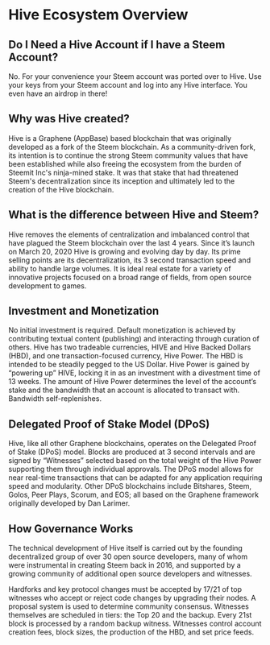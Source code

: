 # Hive Ecosystem Overview

## Do I Need a Hive Account if I have a Steem Account?
No. For your convenience your Steem account was ported over to Hive. Use your keys from your Steem account and log into any Hive interface. You even have an airdrop in there!

## Why was Hive created?
Hive is a Graphene (AppBase) based blockchain that was originally developed as a fork of the Steem blockchain. As a community-driven fork, its intention is to continue the strong Steem community values that have been established while also freeing the ecosystem from the burden of Steemit Inc's ninja-mined stake. It was that stake that had threatened Steem's decentralization since its inception and ultimately led to the creation of the Hive blockchain.

## What is the difference between Hive and Steem?
Hive removes the elements of centralization and imbalanced control that have plagued the Steem blockchain over the last 4 years. Since it’s launch on March 20, 2020 Hive is growing and evolving day by day. Its prime selling points are its decentralization, its 3 second transaction speed and ability to handle large volumes. It is ideal real estate for a variety of innovative projects focused on a broad range of fields, from open source development to games.

## Investment and Monetization
No initial investment is required. Default monetization is achieved by contributing textual content (publishing) and interacting through curation of others. Hive has two tradeable currencies, HIVE and Hive Backed Dollars (HBD), and one transaction-focused currency, Hive Power. The HBD is intended to be steadily pegged to the US Dollar. Hive Power is gained by “powering up” HIVE, locking it in as an investment with a divestment time of 13 weeks. The amount of Hive Power determines the level of the account’s stake and the bandwidth that an account is allocated to transact with. Bandwidth self-replenishes.

## Delegated Proof of Stake Model (DPoS)
Hive, like all other Graphene blockchains, operates on the Delegated Proof of Stake (DPoS) model. Blocks are produced at 3 second intervals and are signed by “Witnesses” selected based on the total weight of the Hive Power supporting them through individual approvals. The DPoS model allows for near real-time transactions that can be adapted for any application requiring speed and modularity. Other DPoS blockchains include Bitshares, Steem, Golos, Peer Plays, Scorum, and EOS; all based on the Graphene framework originally developed by Dan Larimer.

## How Governance Works
The technical development of Hive itself is carried out by the founding decentralized group of over 30 open source developers, many of whom were instrumental in creating Steem back in 2016, and supported by a growing community of additional open source developers and witnesses.

Hardforks and key protocol changes must be accepted by 17/21 of top witnesses who accept or reject code changes by upgrading their nodes. A proposal system is used to determine community consensus. Witnesses themselves are scheduled in tiers: the Top 20 and the backup. Every 21st block is processed by a random backup witness. Witnesses control account creation fees, block sizes, the production of the HBD, and set price feeds.
